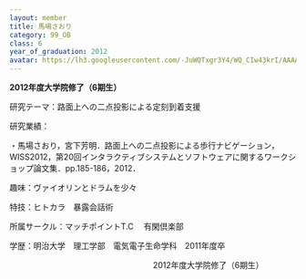 ```yaml
---
layout: member
title: 馬場さおり
category: 99_OB
class: 6
year_of_graduation: 2012
avatar: https://lh3.googleusercontent.com/-JuWQTxgr3Y4/WQ_CIw43krI/AAAAAAAAqO8/r_fMlumVOMARz3b8eHToZ7LWcakbtiKGACLcB/p-s300/%25E9%25A6%25AC%25E5%25A0%25B4%25E3%2581%2595%25E3%2582%2593.jpg
---
```

**2012年度大学院修了（6期生）**

研究テーマ：路面上への二点投影による定刻到着支援

研究業績：

・馬場さおり，宮下芳明．路面上への二点投影による歩行ナビゲーション，WISS2012，第20回インタラクティブシステムとソフトウェアに関するワークショップ論文集．pp.185-186，2012．

趣味：ヴァイオリンとドラムを少々　

特技：ヒトカラ　暴露会話術

所属サークル：マッチポイントT.C 　有閑倶楽部

学歴：明治大学　理工学部　電気電子生命学科　2011年度卒

　　　　　　　　　　　　　　　　　　2012年度大学院修了（6期生）